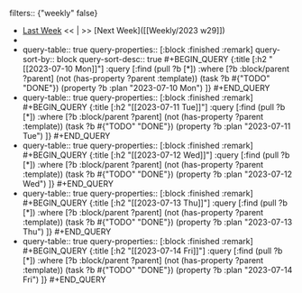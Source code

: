filters:: {"weekly" false}

- [Last Week]([[Weekly/]]) << | >> [Next Week]([[Weekly/2023 w29]])
-
- query-table:: true
  query-properties:: [:block :finished :remark]
  query-sort-by:: block
  query-sort-desc:: true
  #+BEGIN_QUERY
  {:title [:h2 "[[2023-07-10 Mon]]"]
  :query [:find (pull ?b [*])
       :where
       [?b :block/parent ?parent]
       (not (has-property ?parent :template))
       (task ?b #{"TODO" "DONE"})
       (property ?b :plan "2023-07-10 Mon")
  ]}
  #+END_QUERY
- query-table:: true
  query-properties:: [:block :finished :remark]
  #+BEGIN_QUERY
  {:title [:h2 "[[2023-07-11 Tue]]"]
  :query [:find (pull ?b [*])
       :where
       [?b :block/parent ?parent]
       (not (has-property ?parent :template))
       (task ?b #{"TODO" "DONE"})
       (property ?b :plan "2023-07-11 Tue")
  ]}
  #+END_QUERY
- query-table:: true
  query-properties:: [:block :finished :remark]
  #+BEGIN_QUERY
  {:title [:h2 "[[2023-07-12 Wed]]"]
  :query [:find (pull ?b [*])
       :where
       [?b :block/parent ?parent]
       (not (has-property ?parent :template))
       (task ?b #{"TODO" "DONE"})
       (property ?b :plan "2023-07-12 Wed")
  ]}
  #+END_QUERY
- query-table:: true
  query-properties:: [:block :finished :remark]
  #+BEGIN_QUERY
  {:title [:h2 "[[2023-07-13 Thu]]"]
  :query [:find (pull ?b [*])
       :where
       [?b :block/parent ?parent]
       (not (has-property ?parent :template))
       (task ?b #{"TODO" "DONE"})
       (property ?b :plan "2023-07-13 Thu")
  ]}
  #+END_QUERY
- query-table:: true
  query-properties:: [:block :finished :remark]
  #+BEGIN_QUERY
  {:title [:h2 "[[2023-07-14 Fri]]"]
  :query [:find (pull ?b [*])
       :where
       [?b :block/parent ?parent]
       (not (has-property ?parent :template))
       (task ?b #{"TODO" "DONE"})
       (property ?b :plan "2023-07-14 Fri")
  ]}
  #+END_QUERY